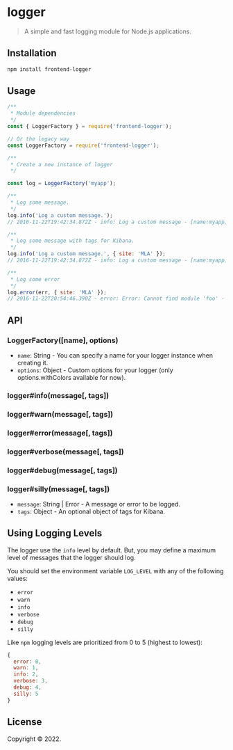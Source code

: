 # logger

> A simple and fast logging module for Node.js applications.

## Installation

```sh
npm install frontend-logger
```

## Usage

```js
/**
 * Module dependencies
 */
const { LoggerFactory } = require('frontend-logger');

// Or the legacy way
const LoggerFactory = require('frontend-logger');

/**
 * Create a new instance of logger
 */

const log = LoggerFactory('myapp');

/**
 * Log some message.
 */
log.info('Log a custom message.');
// 2016-11-22T19:42:34.872Z - info: Log a custom message - [name:myapp] [level:INFO]

/**
 * Log some message with tags for Kibana.
 */
log.info('Log a custom message.', { site: 'MLA' });
// 2016-11-22T19:42:34.872Z - info: Log a custom message - [name:myapp] [site:MLA] [level:INFO]

/**
 * Log some error
 */
log.error(err, { site: 'MLA' });
// 2016-11-22T20:54:46.390Z - error: Error: Cannot find module 'foo' - [name:myapp] [site:MLA] [level:ERROR]
```

## API

### LoggerFactory([name], options)

- `name`: String - You can specify a name for your logger instance when creating it.
- `options`: Object - Custom options for your logger (only options.withColors available for now).

### logger#info(message[, tags])
### logger#warn(message[, tags])
### logger#error(message[, tags])
### logger#verbose(message[, tags])
### logger#debug(message[, tags])
### logger#silly(message[, tags])

- `message`: String | Error - A message or error to be logged.
- `tags`: Object - An optional object of tags for Kibana.

## Using Logging Levels

The logger use the `info` level by default. But, you may define a maximum level of messages that the logger should log.

You should set the environment variable `LOG_LEVEL` with any of the following values:

- `error`
- `warn`
- `info`
- `verbose`
- `debug`
- `silly`

Like `npm` logging levels are prioritized from 0 to 5 (highest to lowest):

```js
{
  error: 0,
  warn: 1,
  info: 2,
  verbose: 3,
  debug: 4,
  silly: 5
}
```

## License

Copyright © 2022.
